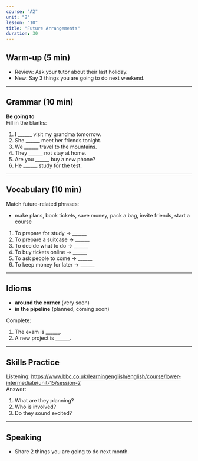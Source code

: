 ```yaml
---
course: "A2"
unit: "2"
lesson: "10"
title: "Future Arrangements"
duration: 30
---
```


## Warm-up (5 min)
- Review: Ask your tutor about their last holiday.  
- New: Say 3 things you are going to do next weekend.  

---

## Grammar (10 min)
**Be going to**  
Fill in the blanks:  
1. I ______ visit my grandma tomorrow.  
2. She ______ meet her friends tonight.  
3. We ______ travel to the mountains.  
4. They ______ not stay at home.  
5. Are you ______ buy a new phone?  
6. He ______ study for the test.  

---

## Vocabulary (10 min)
Match future-related phrases:  
- make plans, book tickets, save money, pack a bag, invite friends, start a course  

1. To prepare for study → ______  
2. To prepare a suitcase → ______  
3. To decide what to do → ______  
4. To buy tickets online → ______  
5. To ask people to come → ______  
6. To keep money for later → ______  

---

## Idioms
- **around the corner** (very soon)  
- **in the pipeline** (planned, coming soon)  

Complete:  
1. The exam is ______.  
2. A new project is ______.  

---

## Skills Practice
Listening: https://www.bbc.co.uk/learningenglish/english/course/lower-intermediate/unit-15/session-2  
Answer:  
1. What are they planning?  
2. Who is involved?  
3. Do they sound excited?  

---

## Speaking
- Share 2 things you are going to do next month.  
